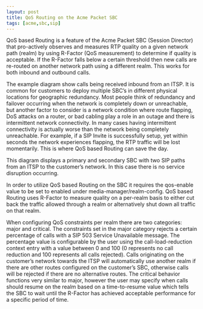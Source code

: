 ```yaml
---
layout: post
title: QoS Routing on the Acme Packet SBC
tags: [acme,sbc,sip]
---
```


QoS based Routing is a feature of the Acme Packet SBC (Session Director) that pro-actively observes and measures RTP quality on a given network path (realm) by using R-Factor (QoS measurement) to determine if quality is acceptable. If the R-Factor falls below a certain threshold then new calls are re-routed on another network path using a different realm. This works for both inbound and outbound calls.

<!--more-->

The example diagram show calls being received inbound from an ITSP. It is common for customers to deploy multiple SBC’s in different physical locations for geographic redundancy. Most people think of redundancy and failover occurring when the network is completely down or unreachable, but another factor to consider is a network condition where route flapping, DoS attacks on a router, or bad cabling play a role in an outage and there is intermittent network connectivity. In many cases having intermittent connectivity is actually worse than the network being completely unreachable. For example, if a SIP Invite is successfully setup, yet within seconds the network experiences flapping, the RTP traffic will be lost momentarily. This is where QoS based Routing can save the day.

This  diagram displays a primary and secondary SBC with two SIP paths from an ITSP to the customer’s network. In this case there is no service disruption occurring.



In order to utilize QoS based Routing on the SBC it requires the qos-enable value to be set to enabled under media-manager/realm-config. QoS based Routing uses R-Factor to measure quality on a per-realm basis to either cut back the traffic allowed through a realm or alternatively shut down all traffic on that realm.

When configuring QoS constraints per realm there are two categories: major and critical. The constraints set in the major category rejects a certain percentage of calls with a SIP 503 Service Unavailable message. The percentage value is configurable by the user using the call-load-reduction context entry with a value between 0 and 100 (0 represents no call reduction and 100 represents all calls rejected). Calls originating on the customer’s network towards the ITSP will automatically use another realm if there are other routes configured on the customer’s SBC, otherwise calls will be rejected if there are no alternative routes. The critical behavior functions very similar to major, however the user may specify when calls should resume on the realm based on a time-to-resume value which tells the SBC to wait until the R-Factor has achieved acceptable performance for a specific period of time.